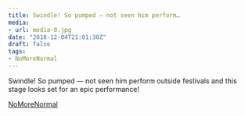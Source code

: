 ```yaml
---
title: Swindle! So pumped — not seen him perform…
media:
- url: media-0.jpg
date: "2018-12-04T21:01:30Z"
draft: false
tags:
- NoMoreNormal
---
```

Swindle\! So pumped — not seen him perform outside festivals and this stage looks set for an epic performance\!



[NoMoreNormal](/tags/NoMoreNormal)
